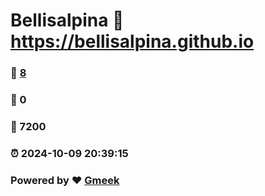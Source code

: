 # Bellisalpina :link: https://bellisalpina.github.io 
### :page_facing_up: [8](https://bellisalpina.github.io/tag.html) 
### :speech_balloon: 0 
### :hibiscus: 7200 
### :alarm_clock: 2024-10-09 20:39:15 
### Powered by :heart: [Gmeek](https://github.com/Meekdai/Gmeek)
